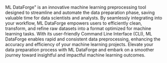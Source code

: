 ML DataForge" is an innovative machine learning preprocessing tool designed to streamline and automate the data preparation phase, saving valuable time for data scientists and analysts. By seamlessly integrating into your workflow, ML DataForge empowers users to efficiently clean, transform, and refine raw datasets into a format optimized for machine learning tasks. With its user-friendly Command Line Interface (CLI), ML DataForge enables rapid and consistent data preprocessing, enhancing the accuracy and efficiency of your machine learning projects. Elevate your data preparation process with ML DataForge and embark on a smoother journey toward insightful and impactful machine learning outcomes.
